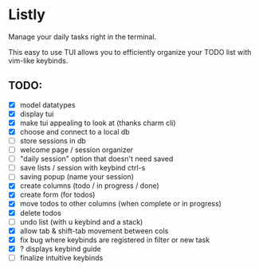 # Listly

Manage your daily tasks right in the terminal.

This easy to use TUI allows you to efficiently organize your TODO list with vim-like keybinds.

## TODO:

- [x] model datatypes
- [x] display tui
- [x] make tui appealing to look at (thanks charm cli)
- [x] choose and connect to a local db
- [ ] store sessions in db
- [ ] welcome page / session organizer
- [ ] "daily session" option that doesn't need saved
- [ ] save lists / session with keybind ctrl-s
- [ ] saving popup (name your session)
- [x] create columns (todo / in progress / done)
- [x] create form (for todos)
- [x] move todos to other columns (when complete or in progress)
- [x] delete todos
- [ ] undo list (with u keybind and a stack)
- [x] allow tab & shift-tab movement between cols
- [x] fix bug where keybinds are registered in filter or new task
- [x] ? displays keybind guide
- [ ] finalize intuitive keybinds
